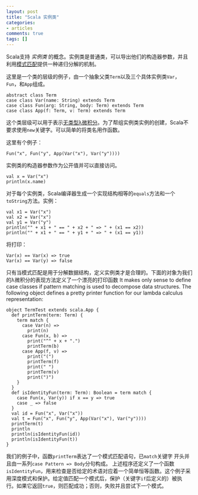 ```yaml
---
layout: post
title: "Scala 实例类"
categories:
- articles
comments: true
tags: []
---
```


Scala支持 _实例类_ 的概念。实例类是普通类，可以导出他们的构造器参数，并且利用[模式匹配](pattern-matching.html)提供一种递归分解的机制。

这里是一个类的层级的例子，由一个抽象父类`Term`以及三个具体实例类`Var`，`Fun`，和`App`组成。

    abstract class Term
    case class Var(name: String) extends Term
    case class Fun(arg: String, body: Term) extends Term
    case class App(f: Term, v: Term) extends Term

这个类层级可以用于表示[无类型λ微积分](http://www.ezresult.com/article/Lambda_calculus)。为了帮组实例类实例的创建，Scala不要求使用`new`关键字。可以简单的将类名用作函数。

这里有个例子：

    Fun("x", Fun("y", App(Var("x"), Var("y"))))

实例类的构造器参数作为公开值并可以直接访问。

    val x = Var("x")
    println(x.name)

对于每个实例类，Scala编译器生成一个实现结构相等的`equals`方法和一个`toString`方法。实例：

    val x1 = Var("x")
    val x2 = Var("x")
    val y1 = Var("y")
    println("" + x1 + " == " + x2 + " => " + (x1 == x2))
    println("" + x1 + " == " + y1 + " => " + (x1 == y1))

将打印：

    Var(x) == Var(x) => true
    Var(x) == Var(y) => false


只有当模式匹配是用于分解数据结构，定义实例类才是合理的。下面的对象为我们的λ微积分的表现方法定义了一个漂亮的打印函数
It makes only sense to define case classes if pattern matching is used to decompose data structures. The following object defines a pretty printer function for our lambda calculus representation:

    object TermTest extends scala.App {
      def printTerm(term: Term) {
        term match {
          case Var(n) =>
            print(n)
          case Fun(x, b) =>
            print("^" + x + ".")
            printTerm(b)
          case App(f, v) =>
            print("(")
            printTerm(f)
            print(" ")
            printTerm(v)
            print(")")
        }
      }
      def isIdentityFun(term: Term): Boolean = term match {
        case Fun(x, Var(y)) if x == y => true
        case _ => false
      }
      val id = Fun("x", Var("x"))
      val t = Fun("x", Fun("y", App(Var("x"), Var("y"))))
      printTerm(t)
      println
      println(isIdentityFun(id))
      println(isIdentityFun(t))
    }

我们的例子中，函数`printTerm`表达了一个模式匹配语句，已`match`关键字
开头并且由一系列`case Pattern => Body`分句构成。
上述程序还定义了一个函数`isIdentityFun`，用来检查是否给定的术语对应着一个简单恒等函数。这个例子采用深度模式和保护。给定值匹配一个模式后，保护（关键字`if`后定义的）被执行。如果它返回`true`，则匹配成功；否则，失败并且尝试下一个模式。
